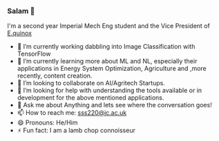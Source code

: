 ### Salam 👋

I'm a second year Imperial Mech Eng student and the Vice President of [E.quinox](https://www.imperialcollegeunion.org/activities/a-to-z/equinox)

- 🔭 I’m currently working dabbling into Image Classification with TensorFlow
- 🌱 I’m currently learning more about ML and NL, especially their applications in Energy System Optimization, Agriculture and ,more recently, content creation. 
- 👯 I’m looking to collaborate on AI/Agritech Startups.
- 🤔 I’m looking for help with understanding the tools available or in development for the above mentioned applications.
- 💬 Ask me about Anything and lets see where the conversation goes!
- 📫 How to reach me: sss220@ic.ac.uk
- 😄 Pronouns: He/Him 
- ⚡ Fun fact: I am a lamb chop connoisseur
